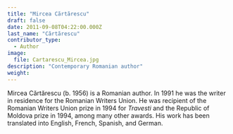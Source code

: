 ```yaml
---
title: "Mircea Cărtărescu"
draft: false
date: 2011-09-08T04:22:00.000Z
last_name: "Cărtărescu"
contributor_type:
  - Author
image:
  file: Cartarescu_Mircea.jpg
description: "Contemporary Romanian author"
weight:
---
```


Mircea Cărtărescu (b. 1956) is a Romanian author. In 1991 he was the writer in residence for the Romanian Writers Union. He was recipient of the Romanian Writers Union prize in 1994 for _Travesti_ and the Republic of Moldova prize in 1994, among many other awards. His work has been translated into English, French, Spanish, and German.

